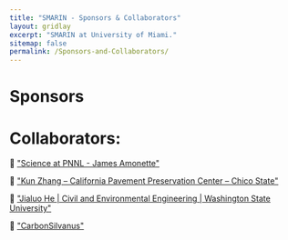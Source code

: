 ```yaml
---
title: "SMARIN - Sponsors & Collaborators"
layout: gridlay
excerpt: "SMARIN at University of Miami."
sitemap: false
permalink: /Sponsors-and-Collaborators/
---
```


# Sponsors







# Collaborators:

👥 ["Science at PNNL - James Amonette"](https://www.pnnl.gov/science/staff/staff_info.asp?staff_num=5639)

👥 ["Kun Zhang – California Pavement Preservation Center – Chico State"](https://www.csuchico.edu/cp2c/about-us/people/staff/kun-zhang.shtml)

👥 ["Jialuo He | Civil and Environmental Engineering | Washington State University"](https://ce.wsu.edu/faculty/jialuo-he/)

👥 ["CarbonSilvanus"](https://carbonsilvanus.com/)
